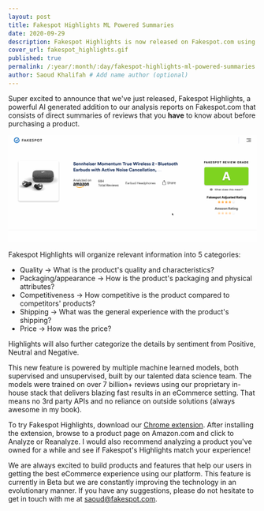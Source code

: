 ```yaml
---
layout: post
title: Fakespot Highlights ML Powered Summaries
date: 2020-09-29
description: Fakespot Highlights is now released on Fakespot.com using state of the art machine learning to summarize important points about the product
cover_url: fakespot_highlights.gif
published: true
permalink: /:year/:month/:day/fakespot-highlights-ml-powered-summaries
author: Saoud Khalifah # Add name author (optional)
---
```


Super excited to announce that we've just released, Fakespot Highlights, a powerful AI generated addition to our analysis reports on Fakespot.com that consists of direct summaries of reviews that you **have** to know about before purchasing a product.

![Fakespot Highlights](/assets/img/fakespot_highlights.gif)

Fakespot Highlights will organize relevant information into 5 categories:
- Quality -> What is the product's quality and characteristics?
- Packaging/appearance -> How is the product's packaging and physical attributes?
- Competitiveness -> How competitive is the product compared to competitors' products?
- Shipping -> What was the general experience with the product's shipping?
- Price -> How was the price?

Highlights will also further categorize the details by sentiment from Positive, Neutral and Negative.

This new feature is powered by multiple machine learned models, both supervised and unsupervised, built by our talented data science team. The models were trained on over 7 billion+ reviews using our proprietary in-house stack that delivers blazing fast results in an eCommerce setting. That means no 3rd party APIs and no reliance on outside solutions (always awesome in my book). 

To try Fakespot Highlights, download our [Chrome extension](https://chrome.google.com/webstore/detail/fakespot-analyze-fake-ama/nakplnnackehceedgkgkokbgbmfghain). After installing the extension, browse to a product page on Amazon.com and click to Analyze or Reanalyze. I would also recommend analyzing a product you've owned for a while and see if Fakespot's Highlights match your experience!

We are always excited to build products and features that help our users in getting the best eCommerce experience using our platform. This feature is currently in Beta but we are constantly improving the technology in an evolutionary manner. If you have any suggestions, please do not hesitate to get in touch with me at saoud@fakespot.com.
